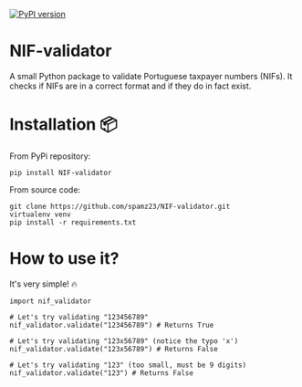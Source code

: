 [![PyPI version](https://badge.fury.io/py/NIF-validator.svg)](https://badge.fury.io/py/NIF-validator)

# NIF-validator
A small Python package to validate Portuguese taxpayer numbers (NIFs). It checks if NIFs are in a correct format and if they do in fact exist.

# Installation :package: 

From PyPi repository:

```
pip install NIF-validator
```

From source code:

```
git clone https://github.com/spamz23/NIF-validator.git
virtualenv venv
pip install -r requirements.txt
```

# How to use it?
It's very simple! :fire:

```
import nif_validator

# Let's try validating "123456789"
nif_validator.validate("123456789") # Returns True

# Let's try validating "123x56789" (notice the typo 'x')
nif_validator.validate("123x56789") # Returns False

# Let's try validating "123" (too small, must be 9 digits)
nif_validator.validate("123") # Returns False

```
